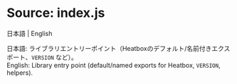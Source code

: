 # Source: index.js

日本語 | English

日本語: ライブラリエントリーポイント（Heatboxのデフォルト/名前付きエクスポート、`VERSION` など）。  
English: Library entry point (default/named exports for Heatbox, `VERSION`, helpers).
